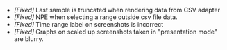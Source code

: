 * _[Fixed]_ Last sample is truncated when rendering data from CSV adapter
* _[Fixed]_ NPE when selecting a range outside csv file data.
* _[Fixed]_ Time range label on screenshots is incorrect 
* _[Fixed]_ Graphs on scaled up screenshots taken in "presentation mode" are blurry.

